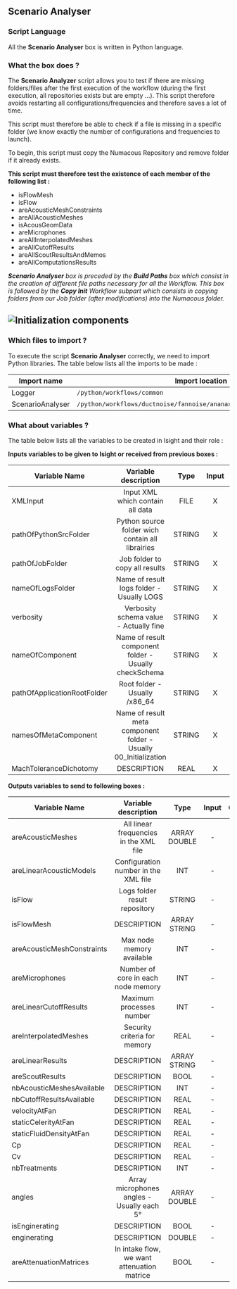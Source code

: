 ## Scenario Analyser
### Script Language

All the __Scenario Analyser__ box is written in Python language.
### What the box does ?

The __Scenario Analyzer__ script allows you to test if there are missing folders/files after the first execution of the workflow (during the first execution, all repositories exists but are empty ...). This script therefore avoids restarting all configurations/frequencies and therefore saves a lot of time.

This script must therefore be able to check if a file is missing in a specific folder (we know exactly the number of configurations and frequencies to launch).

To begin, this script must copy the Numacous Repository and remove folder if it already exists.

__This script must therefore test the existence of each member of the following list :__

- isFlowMesh
- isFlow
- areAcousticMeshConstraints
- areAllAcousticMeshes
- isAcousGeomData
- areMicrophones
- areAllInterpolatedMeshes
- areAllCutoffResults
- areAllScoutResultsAndMemos
- areAllComputationsResults

*__Scenario Analyser__ box is preceded by the __Build Paths__ box which consist in the creation of different file paths necessary for all the Workflow. This box is followed by the __Copy Init__ Workflow subpart which consists in copying folders from our Job folder (after modifications) into the Numacous folder.*

![Initialization components](https://user-images.githubusercontent.com/45098441/72733938-2e3ce800-3b99-11ea-9aef-180fca448d24.jpeg)
----------------------------


### Which files to import ?

To execute the script __Scenario Analyser__ correctly, we need to import Python libraries.
The table below lists all the imports to be made :

| Import name | Import location |
| ------ | ------ |
| Logger | `/python/workflows/common` |
| ScenarioAnalyser | `/python/workflows/ductnoise/fannoise/ananax/ananax2d_canonical_intake` |

### What about variables ?

The table below lists all the variables to be created in Isight and their role :

__Inputs variables to be given to Isight or received from previous boxes :__ 

| Variable Name | Variable description | Type | Input | Output |
| ------ | :------------: | :------: | :------: |  :------: |
| XMLInput | Input XML which contain all data | FILE | X |- |
| pathOfPythonSrcFolder | Python source folder wich contain all librairies | STRING | X |- |
| pathOfJobFolder | Job folder to copy all results | STRING | X | - |
| nameOfLogsFolder | Name of result logs folder - Usually LOGS | STRING | X | - |
| verbosity | Verbosity schema value - Actually fine | STRING | X | - |
| nameOfComponent | Name of result component folder - Usually checkSchema | STRING | X | - |
| pathOfApplicationRootFolder | Root folder - Usually /x86_64 | STRING | X | - |
| namesOfMetaComponent | Name of result meta component folder - Usually 00_Initialization | STRING | X | - |
| MachToleranceDichotomy | DESCRIPTION | REAL | X | - |


__Outputs variables to send to following boxes :__

| Variable Name | Variable description | Type | Input | Output |
| ------ | :------------: | :------: | :------: |  :------: |
| areAcousticMeshes | All linear frequencies in the XML file | ARRAY DOUBLE | - | X |
| areLinearAcousticModels | Configuration number in the XML file | INT | - | X |
| isFlow | Logs folder result repository | STRING | - | X |
| isFlowMesh | DESCRIPTION | ARRAY STRING | - | X |
| areAcousticMeshConstraints | Max node memory available | INT | - | X |
| areMicrophones | Number of core in each node memory | INT | - | X |
| areLinearCutoffResults | Maximum processes number | INT | - | X |
| areInterpolatedMeshes | Security criteria for memory | REAL | - | X |
| areLinearResults | DESCRIPTION | ARRAY STRING | - | X |
| areScoutResults | DESCRIPTION | BOOL | - | X |
| nbAcousticMeshesAvailable | DESCRIPTION | INT | - | X |
| nbCutoffResultsAvailable | DESCRIPTION | REAL | - | X |
| velocityAtFan | DESCRIPTION | REAL | - | X |
| staticCelerityAtFan | DESCRIPTION | REAL | - | X |
| staticFluidDensityAtFan | DESCRIPTION | REAL | - | X |
| Cp | DESCRIPTION | REAL | - | X |
| Cv | DESCRIPTION | REAL | - | X |
| nbTreatments | DESCRIPTION | INT | - | X |
| angles | Array microphones angles - Usually each 5° | ARRAY DOUBLE | - | X |
| isEnginerating | DESCRIPTION | BOOL | - | X |
| enginerating | DESCRIPTION | DOUBLE | - | X |
| areAttenuationMatrices | In intake flow, we want attenuation matrice | BOOL | - | X |

